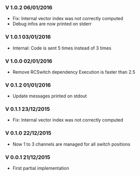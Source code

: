 ### V 1.0.2 06/01/2016
- Fix: Internal vector index was not correctly computed
- Debug infos are now printed on stderr

### V 1.0.1 03/01/2016
- Internal: Code is sent 5 times instead of 3 times

### V 1.0.0 02/01/2016
- Remove RCSwitch dependency
  Execution is faster than 2.5

### V 0.1.2 01/01/2016
- Update messages printed on stdout

### V 0.1.1 23/12/2015
- Fix: Internal vector index was not correctly computed

### V 0.1.0 22/12/2015
- Now 1 to 3 channels are managed for all switch positions

### V 0.0.1 21/12/2015
 - First partial implementation
